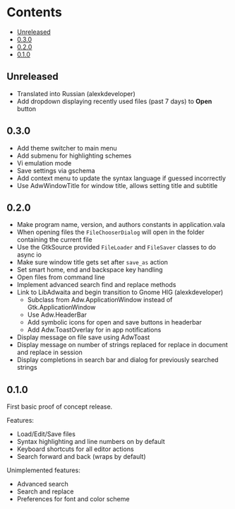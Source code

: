 Contents
========
- [Unreleased](#unreleased)
- [0.3.0](#0.3.0)
- [0.2.0](#0.2.0)
- [0.1.0](#0.1.0)

## Unreleased
* Translated into Russian (alexkdeveloper)
* Add dropdown displaying recently used files (past 7 days) to **Open** button

## 0.3.0
* Add theme switcher to main menu
* Add submenu for highlighting schemes
* Vi emulation mode
* Save settings via gschema
* Add context menu to update the syntax language if guessed incorrectly
* Use AdwWindowTitle for window title, allows setting title and subtitle

## 0.2.0
* Make program name, version, and authors constants in application.vala
* When opening files the `FileChooserDialog` will open in the folder containing
  the current file
* Use the GtkSource provided `FileLoader` and `FileSaver` classes to do async io
* Make sure window title gets set after `save_as` action
* Set smart home, end and backspace key handling
* Open files from command line
* Implement advanced search find and replace methods
* Link to LibAdwaita and begin transition to Gnome HIG (alexkdeveloper)
  * Subclass from Adw.ApplicationWindow instead of Gtk.ApplicationWindow
  * Use Adw.HeaderBar
  * Add symbolic icons for open and save buttons in headerbar
  * Add Adw.ToastOverlay for in app notifications
* Display message on file save using AdwToast
* Display message on number of strings replaced for replace in document and
  replace in session
* Display completions in search bar and dialog for previously searched strings

## 0.1.0
First basic proof of concept release.

Features:
* Load/Edit/Save files
* Syntax highlighting and line numbers on by default
* Keyboard shortcuts for all editor actions
* Search forward and back (wraps by default)

Unimplemented features:
* Advanced search
* Search and replace
* Preferences for font and color scheme

